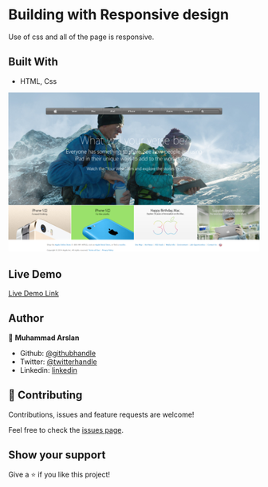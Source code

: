 # Building with Responsive design

Use of css and all of the page is responsive.

## Built With

- HTML, Css

![screenshot](imgs/screenshot.png)
## Live Demo

[Live Demo Link](https://raw.githack.com/arslanbisharat/building-with-responsive-design/main-project/index.html)

## Author

👤 **Muhammad Arslan**

- Github: [@githubhandle](https://github.com/arslanbisharat)
- Twitter: [@twitterhandle](https://twitter.com/arslan_bisharat)
- Linkedin: [linkedin](https://www.linkedin.com/in/muhammad-arslan-2020bb156)

## 🤝 Contributing

Contributions, issues and feature requests are welcome!

Feel free to check the [issues page](https://github.com/arslanbisharat/building-with-responsive-design/issues).

## Show your support

Give a ⭐️ if you like this project!

